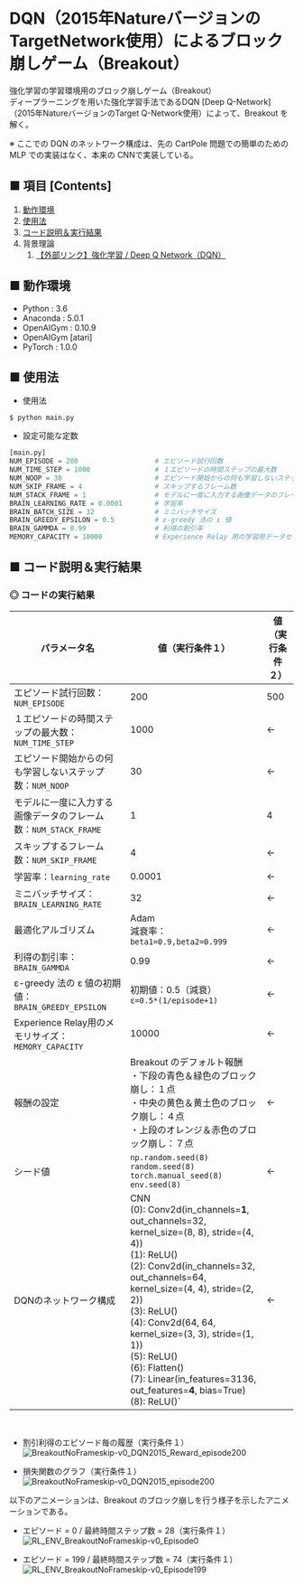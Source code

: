 # DQN（2015年NatureバージョンのTargetNetwork使用）によるブロック崩しゲーム（Breakout）
強化学習の学習環境用のブロック崩しゲーム（Breakout）<br>
ディープラーニングを用いた強化学習手法であるDQN [Deep Q-Network] （2015年NatureバージョンのTarget Q-Network使用）によって、Breakout を解く。<br>

※ ここでの DQN のネットワーク構成は、先の CartPole 問題での簡単のための MLP での実装はなく、本来の CNNで実装している。<br>

## ■ 項目 [Contents]
1. [動作環境](#動作環境)
1. [使用法](#使用法)
1. [コード説明＆実行結果](#コード説明＆実行結果)
1. 背景理論
    1. [【外部リンク】強化学習 / Deep Q Network（DQN）](http://yagami12.hatenablog.com/entry/2019/02/22/210608#DeepQNetwork)


## ■ 動作環境

- Python : 3.6
- Anaconda : 5.0.1
- OpenAIGym : 0.10.9
- OpenAIGym [atari]
- PyTorch : 1.0.0

## ■ 使用法

- 使用法
```
$ python main.py
```

- 設定可能な定数
```python
[main.py]
NUM_EPISODE = 200                   # エピソード試行回数
NUM_TIME_STEP = 1000                # １エピソードの時間ステップの最大数
NUM_NOOP = 30                       # エピソード開始からの何も学習しないステップ数
NUM_SKIP_FRAME = 4                  # スキップするフレーム数
NUM_STACK_FRAME = 1                 # モデルに一度に入力する画像データのフレーム数
BRAIN_LEARNING_RATE = 0.0001        # 学習率
BRAIN_BATCH_SIZE = 32               # ミニバッチサイズ
BRAIN_GREEDY_EPSILON = 0.5          # ε-greedy 法の ε 値
BRAIN_GAMMDA = 0.99                 # 利得の割引率
MEMORY_CAPACITY = 10000             # Experience Relay 用の学習用データセットのメモリの最大の長さ

```

<a id="コード説明＆実行結果"></a>

## ■ コード説明＆実行結果

### ◎ コードの実行結果

|パラメータ名|値（実行条件１）|値（実行条件２）|
|---|---|---|
|エピソード試行回数：`NUM_EPISODE`|200|500|
|１エピソードの時間ステップの最大数：`NUM_TIME_STEP`|1000|←|
|エピソード開始からの何も学習しないステップ数：`NUM_NOOP`|30|←|
|モデルに一度に入力する画像データのフレーム数：`NUM_STACK_FRAME`|1|4|
|スキップするフレーム数：`NUM_SKIP_FRAME`|4|←|
|学習率：`learning_rate`|0.0001|←|
|ミニバッチサイズ：`BRAIN_LEARNING_RATE`|32|←|
|最適化アルゴリズム|Adam<br>減衰率：`beta1=0.9,beta2=0.999`|←|
|利得の割引率：`BRAIN_GAMMDA`|0.99|←|
|ε-greedy 法の ε 値の初期値：`BRAIN_GREEDY_EPSILON`|初期値：0.5（減衰）<br>`ε=0.5*(1/episode+1)`|←|
|Experience Relay用のメモリサイズ：`MEMORY_CAPACITY`|10000|←|
|報酬の設定|Breakout のデフォルト報酬<br>・下段の青色＆緑色のブロック崩し：１点<br>・中央の黄色＆黄土色のブロック崩し：４点<br>・上段のオレンジ＆赤色のブロック崩し：７点|←|
|シード値|`np.random.seed(8)`<br>`random.seed(8)`<br>`torch.manual_seed(8)`<br>`env.seed(8)`|←|
|DQNのネットワーク構成|CNN<br>(0): Conv2d(in_channels=**1**, out_channels=32, kernel_size=(8, 8), stride=(4, 4))<br>(1): ReLU()<br>(2): Conv2d(in_channels=32, out_channels=64, kernel_size=(4, 4), stride=(2, 2))<br>(3): ReLU()<br>(4): Conv2d(64, 64, kernel_size=(3, 3), stride=(1, 1))<br>(5): ReLU()<br>(6): Flatten()<br>(7): Linear(in_features=3136, out_features=**4**, bias=True)<br>(8): ReLU()`|←|

<br>

- 割引利得のエピソード毎の履歴（実行条件１）<br>
![BreakoutNoFrameskip-v0_DQN2015_Reward_episode200](https://user-images.githubusercontent.com/25688193/54664421-7f1e2300-4b27-11e9-9c02-82b6349da583.png)<br>

- 損失関数のグラフ（実行条件１）<br>
![BreakoutNoFrameskip-v0_DQN2015_episode200](https://user-images.githubusercontent.com/25688193/54664422-7f1e2300-4b27-11e9-9e14-1f39098044de.png)<br>


以下のアニメーションは、Breakout のブロック崩しを行う様子を示したアニメーションである。<br>
<!--
エピソードの経過と共に、徐々にブロック崩しが出来るようになっており、徐々に学習できていることがわかる。<br>
-->

- エピソード = 0 / 最終時間ステップ数 = 28（実行条件１）<br>
![RL_ENV_BreakoutNoFrameskip-v0_Episode0](https://user-images.githubusercontent.com/25688193/54664310-31a1b600-4b27-11e9-9ab4-f83ab6b764a3.gif)<br>

- エピソード = 199 / 最終時間ステップ数 = 74（実行条件１）<br>
![RL_ENV_BreakoutNoFrameskip-v0_Episode199](https://user-images.githubusercontent.com/25688193/54664348-54cc6580-4b27-11e9-9ad4-6cd8acc157eb.gif)<br>
